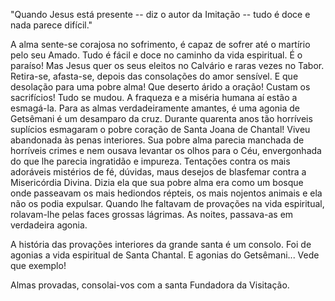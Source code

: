 "Quando Jesus está presente -- diz o autor da Imitação -- tudo é doce e nada parece difícil."

A alma sente-se corajosa no sofrimento, é capaz de sofrer até o martírio pelo seu Amado. Tudo é fácil e doce no caminho da vida espiritual. É o paraíso! Mas Jesus quer os seus eleitos no Calvário e raras vezes no Tabor. Retira-se, afasta-se, depois das consolações do amor sensível. E que desolação para uma pobre alma! Que deserto árido a oração! Custam os sacrifícios! Tudo se mudou. A fraqueza e a miséria humana aí estão a esmagá-la. Para as almas verdadeiramente amantes, é uma agonia de Getsêmani é um desamparo da cruz. Durante quarenta anos tão horríveis suplícios esmagaram o pobre coração de Santa Joana de Chantal! Viveu abandonada às penas interiores. Sua pobre alma parecia manchada de horríveis crimes e nem ousava levantar os olhos para o Céu, envergonhada do que lhe parecia ingratidão e impureza. Tentações contra os mais adoráveis mistérios de fé, dúvidas, maus desejos de blasfemar contra a Misericórdia Divina. Dizia ela que sua pobre alma era como um bosque onde passeavam os mais hediondos répteis, os mais nojentos animais e ela não os podia expulsar. Quando lhe faltavam de provações na vida espiritual, rolavam-lhe pelas faces grossas lágrimas. As noites, passava-as em verdadeira agonia.

A história das provações interiores da grande santa é um consolo. Foi de agonias a vida espiritual de Santa Chantal. E agonias do Getsêmani\... Vede que exemplo!

Almas provadas, consolai-vos com a santa Fundadora da Visitação.
